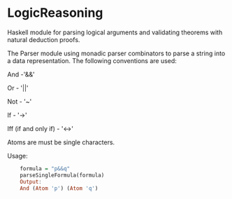 # LogicReasoning
Haskell module for parsing logical arguments and validating theorems with natural deduction proofs.

The Parser module using monadic parser combinators to parse a string into a data representation. The following conventions are used: 

And -'&&' 

Or - '||'

Not - '~'

If - '->'

Iff (if and only if) - '<->'

Atoms are must be single characters.

Usage:
```Haskell
    formula = "p&&q"
    parseSingleFormula(formula)
    Output:
    And (Atom 'p') (Atom 'q')
    
